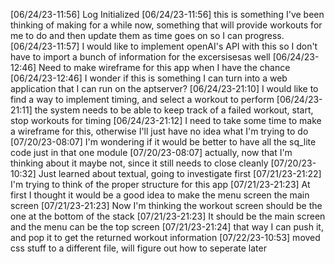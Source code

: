 [06/24/23-11:56] Log Initialized
[06/24/23-11:56] this is something I've been thinking of making for a while now, something that will provide workouts for me to do and then update them as time goes on so I can progress.
[06/24/23-11:57] I would like to implement openAI's API with this so I don't have to import a bunch of information for the excersisesas well
[06/24/23-12:46] Need to make wireframe for this app when I have the chance
[06/24/23-12:46] I wonder if this is something I can turn into a web application that I can run on the aptserver?
[06/24/23-21:10] I would like to find a way to implement timing, and select a workout to perform
[06/24/23-21:11] the system needs to be able to keep track of a failed workout, start, stop workouts for timing
[06/24/23-21:12] I need to take some time to make a wireframe for this, otherwise I'll just have no idea what I'm trying to do
[07/20/23-08:07] I'm wondering if it would be better to have all the sq_lite code just in that one module
[07/20/23-08:07] actually, now that I'm thinking about it maybe not, since it still needs to close cleanly
[07/20/23-10:32] Just learned about textual, going to investigate first
[07/21/23-21:22] I'm trying to think of the proper structure for this app
[07/21/23-21:23] At first I thought it would be a good idea to make the menu screen the main screen
[07/21/23-21:23] Now I'm thinking the workout screen should be the one at the bottom of the stack
[07/21/23-21:23] It should be the main screen and the menu can be the top screen
[07/21/23-21:24]  that way I can push it, and pop it to get the returned workout information
[07/22/23-10:53] moved css stuff to a different file, will figure out how to seperate later
